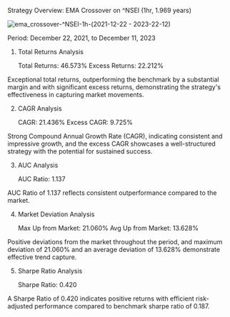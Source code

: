 Strategy Overview: EMA Crossover on ^NSEI (1hr, 1.969 years)

![ema_crossover-^NSEI-1h-(2021-12-22 - 2023-22-12)](https://github.com/shyambahmani-dev/EMA-Crossover-Trading-Strategy/assets/110190548/1ca1daee-2b8a-40d0-b448-199025452a56)


Period: December 22, 2021, to December 11, 2023
1. Total Returns Analysis

    Total Returns: 46.573%
    Excess Returns: 22.212%

Exceptional total returns, outperforming the benchmark by a substantial margin and with significant excess returns, demonstrating the strategy's effectiveness in capturing market movements.



2. CAGR Analysis

    CAGR: 21.436%
    Excess CAGR: 9.725%

Strong Compound Annual Growth Rate (CAGR), indicating consistent and impressive growth, and the excess CAGR showcases a well-structured strategy with the potential for sustained success.



3. AUC Analysis

    AUC Ratio: 1.137

AUC Ratio of 1.137 reflects consistent outperformance compared to the market.



4. Market Deviation Analysis

    Max Up from Market: 21.060%
    Avg Up from Market: 13.628%

Positive deviations from the market throughout the period, and maximum deviation of 21.060% and an average deviation of 13.628% demonstrate effective trend capture.



5. Sharpe Ratio Analysis

    Sharpe Ratio: 0.420

A Sharpe Ratio of 0.420 indicates positive returns with efficient risk-adjusted performance compared to benchmark sharpe ratio of 0.187.



